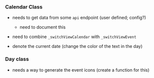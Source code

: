### Calendar Class
- needs to get data from some `api` endpoint (user defined; config?)
  - need to document this

- need to combine `_switchViewCalendar` with `_switchViewEvent`

- denote the current date (change the color of the text in the day)

### Day class
- needs a way to generate the event icons (create a function for this)
